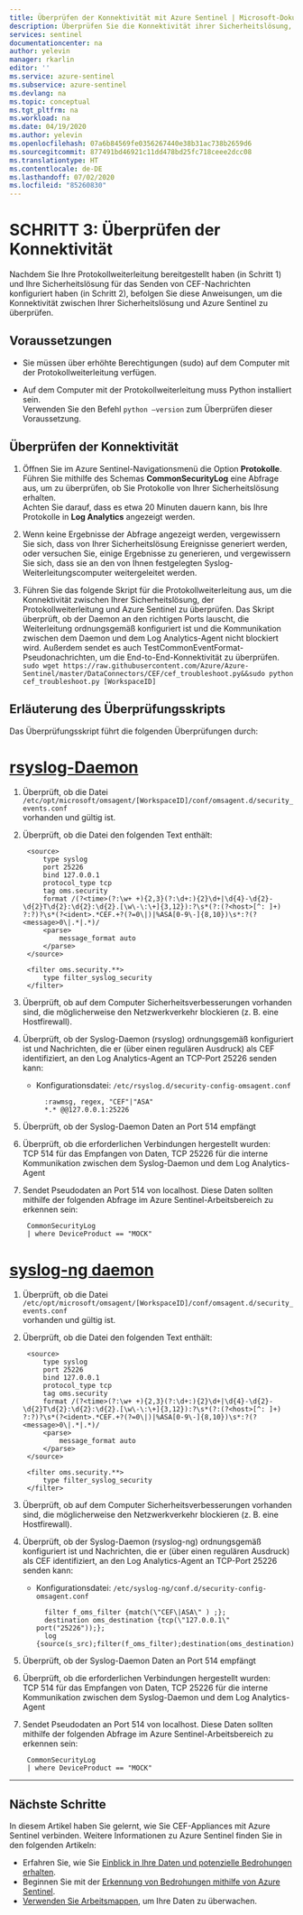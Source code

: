 ```yaml
---
title: Überprüfen der Konnektivität mit Azure Sentinel | Microsoft-Dokumentation
description: Überprüfen Sie die Konnektivität ihrer Sicherheitslösung, um sicherzustellen, dass CEF-Nachrichten an Azure Sentinel weitergeleitet werden.
services: sentinel
documentationcenter: na
author: yelevin
manager: rkarlin
editor: ''
ms.service: azure-sentinel
ms.subservice: azure-sentinel
ms.devlang: na
ms.topic: conceptual
ms.tgt_pltfrm: na
ms.workload: na
ms.date: 04/19/2020
ms.author: yelevin
ms.openlocfilehash: 07a6b84569fe0356267440e38b31ac738b2659d6
ms.sourcegitcommit: 877491bd46921c11dd478bd25fc718ceee2dcc08
ms.translationtype: HT
ms.contentlocale: de-DE
ms.lasthandoff: 07/02/2020
ms.locfileid: "85260830"
---
```

# <a name="step-3-validate-connectivity"></a>SCHRITT 3: Überprüfen der Konnektivität

Nachdem Sie Ihre Protokollweiterleitung bereitgestellt haben (in Schritt 1) und Ihre Sicherheitslösung für das Senden von CEF-Nachrichten konfiguriert haben (in Schritt 2), befolgen Sie diese Anweisungen, um die Konnektivität zwischen Ihrer Sicherheitslösung und Azure Sentinel zu überprüfen. 

## <a name="prerequisites"></a>Voraussetzungen

- Sie müssen über erhöhte Berechtigungen (sudo) auf dem Computer mit der Protokollweiterleitung verfügen.

- Auf dem Computer mit der Protokollweiterleitung muss Python installiert sein.<br>
Verwenden Sie den Befehl `python –version` zum Überprüfen dieser Voraussetzung.

## <a name="how-to-validate-connectivity"></a>Überprüfen der Konnektivität

1. Öffnen Sie im Azure Sentinel-Navigationsmenü die Option **Protokolle**. Führen Sie mithilfe des Schemas **CommonSecurityLog** eine Abfrage aus, um zu überprüfen, ob Sie Protokolle von Ihrer Sicherheitslösung erhalten.<br>
Achten Sie darauf, dass es etwa 20 Minuten dauern kann, bis Ihre Protokolle in **Log Analytics** angezeigt werden. 

1. Wenn keine Ergebnisse der Abfrage angezeigt werden, vergewissern Sie sich, dass von Ihrer Sicherheitslösung Ereignisse generiert werden, oder versuchen Sie, einige Ergebnisse zu generieren, und vergewissern Sie sich, dass sie an den von Ihnen festgelegten Syslog-Weiterleitungscomputer weitergeleitet werden. 

1. Führen Sie das folgende Skript für die Protokollweiterleitung aus, um die Konnektivität zwischen Ihrer Sicherheitslösung, der Protokollweiterleitung und Azure Sentinel zu überprüfen. Das Skript überprüft, ob der Daemon an den richtigen Ports lauscht, die Weiterleitung ordnungsgemäß konfiguriert ist und die Kommunikation zwischen dem Daemon und dem Log Analytics-Agent nicht blockiert wird. Außerdem sendet es auch TestCommonEventFormat-Pseudonachrichten, um die End-to-End-Konnektivität zu überprüfen. <br>
 `sudo wget https://raw.githubusercontent.com/Azure/Azure-Sentinel/master/DataConnectors/CEF/cef_troubleshoot.py&&sudo python cef_troubleshoot.py [WorkspaceID]`

## <a name="validation-script-explained"></a>Erläuterung des Überprüfungsskripts

Das Überprüfungsskript führt die folgenden Überprüfungen durch:

# <a name="rsyslog-daemon"></a>[rsyslog-Daemon](#tab/rsyslog)

1. Überprüft, ob die Datei<br>
    `/etc/opt/microsoft/omsagent/[WorkspaceID]/conf/omsagent.d/security_events.conf`<br>
    vorhanden und gültig ist.

1. Überprüft, ob die Datei den folgenden Text enthält:

        <source>
            type syslog
            port 25226
            bind 127.0.0.1
            protocol_type tcp
            tag oms.security
            format /(?<time>(?:\w+ +){2,3}(?:\d+:){2}\d+|\d{4}-\d{2}-\d{2}T\d{2}:\d{2}:\d{2}.[\w\-\:\+]{3,12}):?\s*(?:(?<host>[^: ]+) ?:?)?\s*(?<ident>.*CEF.+?(?=0\|)|%ASA[0-9\-]{8,10})\s*:?(?<message>0\|.*|.*)/
            <parse>
                message_format auto
            </parse>
        </source>

        <filter oms.security.**>
            type filter_syslog_security
        </filter>

1. Überprüft, ob auf dem Computer Sicherheitsverbesserungen vorhanden sind, die möglicherweise den Netzwerkverkehr blockieren (z. B. eine Hostfirewall).

1. Überprüft, ob der Syslog-Daemon (rsyslog) ordnungsgemäß konfiguriert ist und Nachrichten, die er (über einen regulären Ausdruck) als CEF identifiziert, an den Log Analytics-Agent an TCP-Port 25226 senden kann:

    - Konfigurationsdatei: `/etc/rsyslog.d/security-config-omsagent.conf`

            :rawmsg, regex, "CEF"|"ASA"
            *.* @@127.0.0.1:25226

1. Überprüft, ob der Syslog-Daemon Daten an Port 514 empfängt

1. Überprüft, ob die erforderlichen Verbindungen hergestellt wurden: TCP 514 für das Empfangen von Daten, TCP 25226 für die interne Kommunikation zwischen dem Syslog-Daemon und dem Log Analytics-Agent

1. Sendet Pseudodaten an Port 514 von localhost. Diese Daten sollten mithilfe der folgenden Abfrage im Azure Sentinel-Arbeitsbereich zu erkennen sein:

        CommonSecurityLog
        | where DeviceProduct == "MOCK"

# <a name="syslog-ng-daemon"></a>[syslog-ng daemon](#tab/syslogng)

1. Überprüft, ob die Datei<br>
    `/etc/opt/microsoft/omsagent/[WorkspaceID]/conf/omsagent.d/security_events.conf`<br>
    vorhanden und gültig ist.

1. Überprüft, ob die Datei den folgenden Text enthält:

        <source>
            type syslog
            port 25226
            bind 127.0.0.1
            protocol_type tcp
            tag oms.security
            format /(?<time>(?:\w+ +){2,3}(?:\d+:){2}\d+|\d{4}-\d{2}-\d{2}T\d{2}:\d{2}:\d{2}.[\w\-\:\+]{3,12}):?\s*(?:(?<host>[^: ]+) ?:?)?\s*(?<ident>.*CEF.+?(?=0\|)|%ASA[0-9\-]{8,10})\s*:?(?<message>0\|.*|.*)/
            <parse>
                message_format auto
            </parse>
        </source>

        <filter oms.security.**>
            type filter_syslog_security
        </filter>

1. Überprüft, ob auf dem Computer Sicherheitsverbesserungen vorhanden sind, die möglicherweise den Netzwerkverkehr blockieren (z. B. eine Hostfirewall).

1. Überprüft, ob der Syslog-Daemon (rsyslog-ng) ordnungsgemäß konfiguriert ist und Nachrichten, die er (über einen regulären Ausdruck) als CEF identifiziert, an den Log Analytics-Agent an TCP-Port 25226 senden kann:

    - Konfigurationsdatei: `/etc/syslog-ng/conf.d/security-config-omsagent.conf`

            filter f_oms_filter {match(\"CEF\|ASA\" ) ;};
            destination oms_destination {tcp(\"127.0.0.1\" port("25226"));};
            log {source(s_src);filter(f_oms_filter);destination(oms_destination);};

1. Überprüft, ob der Syslog-Daemon Daten an Port 514 empfängt

1. Überprüft, ob die erforderlichen Verbindungen hergestellt wurden: TCP 514 für das Empfangen von Daten, TCP 25226 für die interne Kommunikation zwischen dem Syslog-Daemon und dem Log Analytics-Agent

1. Sendet Pseudodaten an Port 514 von localhost. Diese Daten sollten mithilfe der folgenden Abfrage im Azure Sentinel-Arbeitsbereich zu erkennen sein:

        CommonSecurityLog
        | where DeviceProduct == "MOCK"

---

## <a name="next-steps"></a>Nächste Schritte
In diesem Artikel haben Sie gelernt, wie Sie CEF-Appliances mit Azure Sentinel verbinden. Weitere Informationen zu Azure Sentinel finden Sie in den folgenden Artikeln:
- Erfahren Sie, wie Sie [Einblick in Ihre Daten und potenzielle Bedrohungen erhalten](quickstart-get-visibility.md).
- Beginnen Sie mit der [Erkennung von Bedrohungen mithilfe von Azure Sentinel](tutorial-detect-threats.md).
- [Verwenden Sie Arbeitsmappen](tutorial-monitor-your-data.md), um Ihre Daten zu überwachen.


